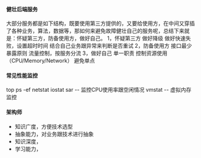#### 健壮后端服务
大部分服务都是如下结构，既要使用第三方提供的，又要给使用方，在中间又穿插了各种业务，算法，数据等，那如何来避免故障健壮自己的服务呢，总结下来就是：怀疑第三方，防备使用方，做好自己。
1，怀疑第三方
	做好降级
	做好快速失败，设置超时时间
	结合自己业务跟异常来判断是否重试
2，防备使用方
	接口最少暴露原则
	流量控制，按服务分流
3，做好自己
	单一职责
	控制资源使用（CPU/Memory/Network）
	避免单点

#### 常见性能监控
top
ps -ef 
netstat 
iostat 
sar -- 监控CPU使用率跟空闲情况
vmstat -- 虚拟内存监控 


#### 架构师
* 知识广度，方便技术选型
* 抽象能力，对业务跟技术进行抽象
* 知识深度，
* 学习能力，
